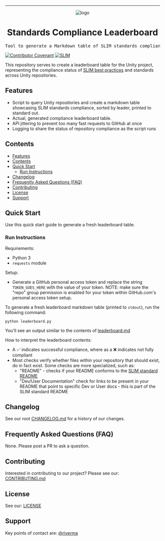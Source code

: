 <!-- Header block for project -->
<hr>

<div align="center">

![logo](https://user-images.githubusercontent.com/3129134/163255685-857aa780-880f-4c09-b08c-4b53bf4af54d.png)

<h1 align="center">Standards Compliance Leaderboard</h1>
<!-- ☝️ Replace with your repo name ☝️ -->

</div>

<pre align="center">Tool to generate a Markdown table of SLIM standards compliance.</pre>
<!-- ☝️ Replace with a single sentence describing the purpose of your repo / proj ☝️ -->

<!-- Header block for project -->

[![Contributor Covenant](https://img.shields.io/badge/Contributor%20Covenant-2.1-4baaaa.svg)](code_of_conduct.md) [![SLIM](https://img.shields.io/badge/Best%20Practices%20from-SLIM-blue)](https://nasa-ammos.github.io/slim/)
<!-- ☝️ Add badges via: https://shields.io e.g. ![](https://img.shields.io/github/your_chosen_action/your_org/your_repo) ☝️ -->

This repository serves to create a leaderboard table for the Unity project, representing the compliance status of [SLIM best practices](https://nasa-ammos.github.io/slim/) and standards across Unity repositories.

## Features

* Script to query Unity repositories and create a markdown table showcasing SLIM standards compliance, sorted by leader, printed to standard out.
* Actual, generated compliance leaderboard table.
* API jittering to prevent too many fast requests to GitHub at once
* Logging to share the status of repository compliance as the script runs
  
## Contents

- [Features](#features)
- [Contents](#contents)
- [Quick Start](#quick-start)
  - [Run Instructions](#run-instructions)
- [Changelog](#changelog)
- [Frequently Asked Questions (FAQ)](#frequently-asked-questions-faq)
- [Contributing](#contributing)
- [License](#license)
- [Support](#support)

## Quick Start

Use this quick start guide to generate a fresh leaderboard table. 

### Run Instructions

Requirements: 
* Python 3
* `requests` module

Setup:
- Generate a GitHub personal access token and replace the string `TOKEN_GOES_HERE` with the value of your token. NOTE: make sure the "repo" group permission is enabled for your token within GitHub.com's personal access token setup.

To generate a fresh leaderboard markdown table (printed to `stdout`), run the following command:

```
python leaderboard.py
```

You'll see an output similar to the contents of [leaderboard.md](leaderboard.md)

How to interpret the leaderboard contents:
- A ✅ indicates successful compliance, where as a ❌ indicates not fully compliant
- Most checks verify whether files within your repository that should exist, do in fact exist. Some checks are more specialized, such as:
  - "README" - checks if your README conforms to the [SLIM standard README](https://nasa-ammos.github.io/slim/docs/guides/documentation/readme/)
  - "Dev/User Documentation" check for links to be present in your README that point to specific Dev or User docs - this is part of the SLIM standard README

## Changelog

See our root [CHANGELOG.md](../CHANGELOG.md) for a history of our changes.

## Frequently Asked Questions (FAQ)

None. Please post a PR to ask a question.

## Contributing

Interested in contributing to our project? Please see our: [CONTRIBUTING.md](../CONTRIBUTING.md)

## License

See our: [LICENSE](../LICENSE)

## Support

Key points of contact are: [@riverma](https://github.com/riverma)
